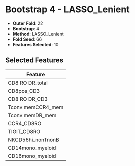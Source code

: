 # Bootstrap 4 - LASSO_Lenient

- **Outer Fold**: 22
- **Bootstrap**: 4
- **Method**: LASSO_Lenient
- **Fold Seed**: 66
- **Features Selected**: 10

## Selected Features

| Feature |
|---------|
| CD8 RO DR_total |
| CD8pos_CD3 |
| CD8 RO DR_CD3 |
| Tconv memCCR4_mem |
| Tconv memDR_mem |
| CCR4_CD8RO |
| TIGIT_CD8RO |
| NKCD56hi_nonTnonB |
| CD14mono_myeloid |
| CD16mono_myeloid |
